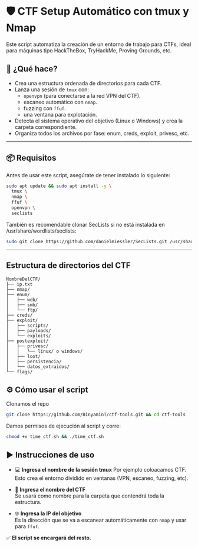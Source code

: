 # 🛡️ CTF Setup Automático con tmux y Nmap

Este script automatiza la creación de un entorno de trabajo para CTFs, ideal para máquinas tipo HackTheBox, TryHackMe, Proving Grounds, etc.

## 🚀 ¿Qué hace?

- Crea una estructura ordenada de directorios para cada CTF.
- Lanza una sesión de `tmux` con:
  - `openvpn` (para conectarse a la red VPN del CTF).
  - escaneo automático con `nmap`.
  - fuzzing con `ffuf`.
  - una ventana para explotación.
- Detecta el sistema operativo del objetivo (Linux o Windows) y crea la carpeta correspondiente.
- Organiza todos los archivos por fase: enum, creds, exploit, privesc, etc.

---

## 📦 Requisitos

Antes de usar este script, asegúrate de tener instalado lo siguiente:

```bash
sudo apt update && sudo apt install -y \
  tmux \
  nmap \
  ffuf \
  openvpn \
  seclists
  ```


También es recomendable clonar SecLists si no está instalada en /usr/share/wordlists/seclists:

```bash
sudo git clone https://github.com/danielmiessler/SecLists.git /usr/share/wordlists/seclists
```

---

## Estructura de directorios del CTF

```
NombreDelCTF/
├── ip.txt
├── nmap/
├── enum/
│   ├── web/
│   ├── smb/
│   └── ftp/
├── creds/
├── exploit/
│   ├── scripts/
│   ├── payloads/
│   └── exploits/
├── postexploit/
│   ├── privesc/
│   │   └── linux/ o windows/
│   ├── loot/
│   ├── persistencia/
│   └── datos_extraidos/
└── flags/
```

## ⚙️ Cómo usar el script
Clonamos el repo

```bash
git clone https://github.com/BinyaminT/ctf-tools.git && cd ctf-tools
```

Damos permisos de ejecución al script y corre:

```bash
chmod +x time_ctf.sh && ./time_ctf.sh
```
## ▶️ Instrucciones de uso


- 💻 **Ingresa el nombre de la sesión tmux**
  Por ejemplo coloacamos CTF.  
  Esto crea el entorno dividido en ventanas (VPN, escaneo, fuzzing, etc).

- 📁 **Ingresa el nombre del CTF**  
  Se usará como nombre para la carpeta que contendrá toda la estructura.

- 🌐 **Ingresa la IP del objetivo**  
  Es la dirección que se va a escanear automáticamente con `nmap` y usar para `ffuf`.

✅ **El script se encargará del resto.**

